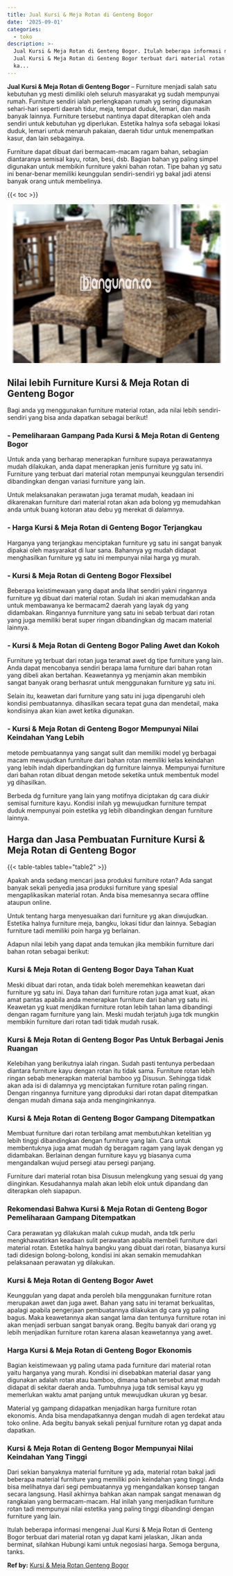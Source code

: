 ```yaml
---
title: Jual Kursi & Meja Rotan di Genteng Bogor
date: '2025-09-01'
categories:
  - toko
description: >-
  Jual Kursi & Meja Rotan di Genteng Bogor. Itulah beberapa informasi mengenai
  Jual Kursi & Meja Rotan di Genteng Bogor terbuat dari material rotan yg dapat
  ka...
---
```


**Jual Kursi & Meja Rotan di Genteng Bogor** – Furniture menjadi salah satu kebutuhan yg mesti dimiliki oleh seluruh masyarakat yg sudah mempunyai rumah. Furniture sendiri ialah perlengkapan rumah yg sering digunakan sehari-hari seperti daerah tidur, meja, tempat duduk, lemari, dan masih banyak lainnya. Furniture tersebut nantinya dapat diterapkan oleh anda sendiri untuk kebutuhan yg diperlukan. Estetika halnya sofa sebagai lokasi duduk, lemari untuk menaruh pakaian, daerah tidur untuk menempatkan kasur, dan lain sebagainya.

Furniture dapat dibuat dari bermacam-macam ragam bahan, sebagian diantaranya semisal kayu, rotan, besi, dsb. Bagian bahan yg paling simpel digunakan untuk membikin furniture yakni bahan rotan. Tipe bahan yg satu ini benar-benar memiliki keunggulan sendiri-sendiri yg bakal jadi atensi banyak orang untuk membelinya.

{{< toc >}}

![Jual Kursi & Meja Rotan di Genteng Bogor](/images/kursi-meja-rotan-murah01.png)

## Nilai lebih Furniture Kursi & Meja Rotan di Genteng Bogor

Bagi anda yg menggunakan furniture material rotan, ada nilai lebih sendiri-sendiri yang bisa anda dapatkan sebagai berikut!

### \- Pemeliharaan Gampang Pada Kursi & Meja Rotan di Genteng Bogor

Untuk anda yang berharap menerapkan furniture supaya perawatannya mudah dilakukan, anda dapat menerapkan jenis furniture yg satu ini. Furniture yang terbuat dari material rotan mempunyai keunggulan tersendiri dibandingkan dengan variasi furniture yang lain.

Untuk melaksanakan perawatan juga teramat mudah, keadaan ini dikarenakan furniture dari material rotan akan ada bolong yg memudahkan anda untuk buang kotoran atau debu yg merekat di dalamnya.

### \- Harga Kursi & Meja Rotan di Genteng Bogor Terjangkau

Harganya yang terjangkau menciptakan furniture yg satu ini sangat banyak dipakai oleh masyarakat di luar sana. Bahannya yg mudah didapat menghasilkan furniture yg satu ini mempunyai nilai harga yg murah.

### \- Kursi & Meja Rotan di Genteng Bogor Flexsibel

Beberapa keistimewaan yang dapat anda lihat sendiri yakni ringannya furniture yg dibuat dari material rotan. Sudah ini akan memudahkan anda untuk membawanya ke bermacam2 daerah yang layak dg yang didambakan. Ringannya funrniture yang satu ini sebab terbuat dari rotan yang juga memiliki berat super ringan dibandingkan dg macam material lainnya.

### \- Kursi & Meja Rotan di Genteng Bogor Paling Awet dan Kokoh

Furniture yg terbuat dari rotan juga teramat awet dg tipe furniture yang lain. Anda dapat mencobanya sendiri berapa lama furniture dari bahan rotan yang dibeli akan bertahan. Keawetannya yg menjamin akan membikin sangat banyak orang berhasrat untuk menggunakan furniture yg satu ini.

Selain itu, keawetan dari furniture yang satu ini juga dipengaruhi oleh kondisi pembuatannya. dihasilkan secara tepat guna dan mendetail, maka kondisinya akan kian awet ketika digunakan.

### \- Kursi & Meja Rotan di Genteng Bogor Mempunyai Nilai Keindahan Yang Lebih

metode pembuatannya yang sangat sulit dan memiliki model yg berbagai macam mewujudkan furniture dari bahan rotan memiliki kelas keindahan yang lebih indah diperbandingkan dg furniture lainnya. Mempunyai furniture dari bahan rotan dibuat dengan metode seketika untuk membentuk model yg dihasilkan.

Berbeda dg furniture yang lain yang motifnya diciptakan dg cara diukir semisal furniture kayu. Kondisi inilah yg mewujudkan furniture tempat duduk mempunyai poin estetika yg lebih dibandingkan dengan furniture lainnya.

## Harga dan Jasa Pembuatan Furniture Kursi & Meja Rotan di Genteng Bogor

{{< table-tables table="table2" >}}

Apakah anda sedang mencari jasa produksi furniture rotan? Ada sangat banyak sekali penyedia jasa produksi furniture yang spesial mengaplikasikan material rotan. Anda bisa memesannya secara offline ataupun online.

Untuk tentang harga menyesuaikan dari furniture yg akan diwujudkan. Estetika halnya furniture meja, bangku, lokasi tidur dan lainnya. Sebagian furniture tadi memiliki poin harga yg berlainan.

Adapun nilai lebih yang dapat anda temukan jika membikin furniture dari bahan rotan sebagai berikut:

### Kursi & Meja Rotan di Genteng Bogor Daya Tahan Kuat

Meski dibuat dari rotan, anda tidak boleh meremehkan keawetan dari furniture yg satu ini. Daya tahan dari furniture rotan juga amat kuat, akan amat pantas apabila anda menerapkan furniture dari bahan yg satu ini. Keawetan yg kuat menjdikan furniture rotan lebih tahan lama dibandingi dengan ragam furniture yang lain. Meski mudah terjatuh juga tdk mungkin membikin furniture dari rotan tadi tidak mudah rusak.

### Kursi & Meja Rotan di Genteng Bogor Pas Untuk Berbagai Jenis Ruangan

Kelebihan yang berikutnya ialah ringan. Sudah pasti tentunya perbedaan diantara furniture kayu dengan rotan itu tidak sama. Furniture rotan lebih ringan sebab menerapkan material bamboo yg Disusun. Sehingga tidak akan ada isi di dalamnya yg menciptakan furniture rotan paling ringan. Dengan ringannya furniture yang diproduksi dari rotan dapat ditempatkan dengan mudah dimana saja anda menginginkannya.

### Kursi & Meja Rotan di Genteng Bogor Gampang Ditempatkan

Membuat furniture dari rotan terbilang amat membutuhkan ketelitian yg lebih tinggi dibandingkan dengan furniture yang lain. Cara untuk membentuknya juga amat mudah dg beragam ragam yang layak dengan yg didambakan. Berlainan dengan furniture kayu yg biasanya cuma mengandalkan wujud persegi atau persegi panjang.

Furniture dari material rotan bisa Disusun melengkung yang sesuai dg yang diinginkan. Kesudahannya malah akan lebih elok untuk dipandang dan diterapkan oleh siapapun.

### Rekomendasi Bahwa Kursi & Meja Rotan di Genteng Bogor Pemeliharaan Gampang Ditempatkan

Cara perawatan yg dilakukan malah cukup mudah, anda tdk perlu mengkhawatirkan keadaan sulit perawatan apabila membeli furniture dari material rotan. Estetika halnya bangku yang dibuat dari rotan, biasanya kursi tadi didesign bolong-bolong, kondisi ini akan semakin memudahkan pelaksanaan perawatan yg dilakukan.

### Kursi & Meja Rotan di Genteng Bogor Awet

Keunggulan yang dapat anda peroleh bila menggunakan furniture rotan merupakan awet dan juga awet. Bahan yang satu ini teramat berkualitas, apalagi apabila pengerjaan pembuatannya dilakukan dg cara yg paling bagus. Maka keawetannya akan sangat lama dan tentunya furniture rotan ini akan menjadi serbuan sangat banyak orang. Begitu banyak dari orang yg lebih menjadikan furniture rotan karena alasan keawetannya yang awet.

### Harga Kursi & Meja Rotan di Genteng Bogor Ekonomis

Bagian keistimewaan yg paling utama pada furniture dari material rotan yaitu harganya yang murah. Kondisi ini disebabkan material dasar yang digunakan adalah rotan atau bamboo, dimana bahan tersebut amat mudah didapat di sekitar daerah anda. Tumbuhnya juga tdk semisal kayu yg memerlukan waktu amat panjang untuk mewujudkan ukuran yg besar.

Material yg gampang didapatkan menjadikan harga furniture rotan ekonomis. Anda bisa mendapatkannya dengan mudah di agen terdekat atau toko online. Ada begitu banyak sekali penjual furniture rotan yg dapat anda dapatkan.

### Kursi & Meja Rotan di Genteng Bogor Mempunyai Nilai Keindahan Yang Tinggi

Dari sekian banyaknya material furniture yg ada, material rotan bakal jadi beberapa material furniture yang memiliki poin keindahan yang tinggi. Anda bisa melihatnya dari segi pembuatannya yg mengandalkan konsep tangan secara langsung. Hasil akhirnya bahkan akan nampak sangat menawan dg rangkaian yang bermacam-macam. Hal inilah yang menjadikan furniture rotan tadi mempunyai nilai estetika yang paling tinggi dibandingi dengan furniture yang lain.

Itulah beberapa informasi mengenai Jual Kursi & Meja Rotan di Genteng Bogor terbuat dari material rotan yg dapat kami jelaskan, Jikan anda berminat, silahkan Hubungi kami untuk negosiasi harga. Semoga berguna, tanks.

**Ref by:** [Kursi & Meja Rotan Genteng Bogor](https://id.wikipedia.org/wiki/Kursi)
